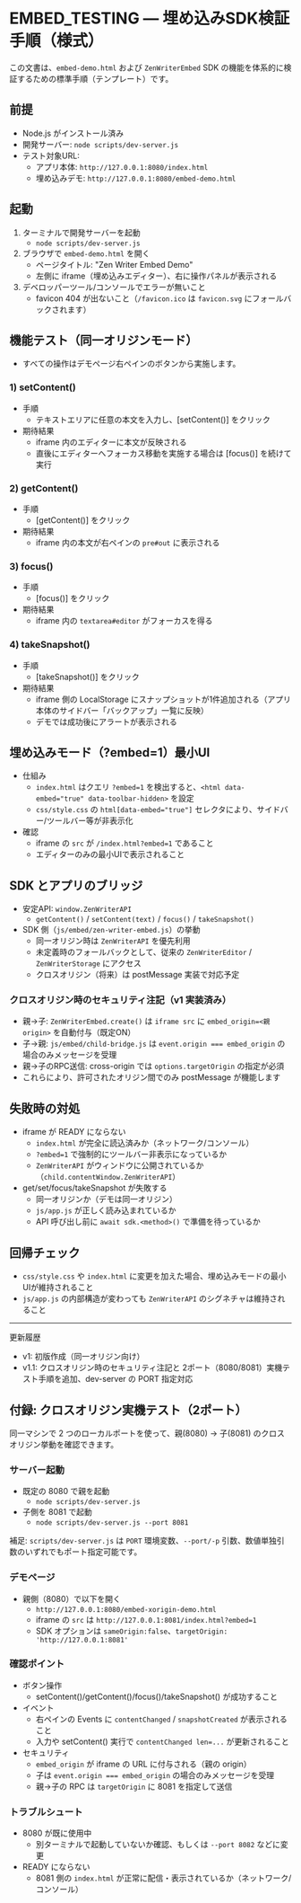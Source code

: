 # EMBED_TESTING — 埋め込みSDK検証手順（様式）

この文書は、`embed-demo.html` および `ZenWriterEmbed` SDK の機能を体系的に検証するための標準手順（テンプレート）です。

## 前提
- Node.js がインストール済み
- 開発サーバー: `node scripts/dev-server.js`
- テスト対象URL:
  - アプリ本体: `http://127.0.0.1:8080/index.html`
  - 埋め込みデモ: `http://127.0.0.1:8080/embed-demo.html`

## 起動
1. ターミナルで開発サーバーを起動
   - `node scripts/dev-server.js`
2. ブラウザで `embed-demo.html` を開く
   - ページタイトル: "Zen Writer Embed Demo"
   - 左側に iframe（埋め込みエディター）、右に操作パネルが表示される
3. デベロッパーツール/コンソールでエラーが無いこと
   - favicon 404 が出ないこと（`/favicon.ico` は `favicon.svg` にフォールバックされます）

## 機能テスト（同一オリジンモード）
- すべての操作はデモページ右ペインのボタンから実施します。

### 1) setContent()
- 手順
  - テキストエリアに任意の本文を入力し、[setContent()] をクリック
- 期待結果
  - iframe 内のエディターに本文が反映される
  - 直後にエディターへフォーカス移動を実施する場合は [focus()] を続けて実行

### 2) getContent()
- 手順
  - [getContent()] をクリック
- 期待結果
  - iframe 内の本文が右ペインの `pre#out` に表示される

### 3) focus()
- 手順
  - [focus()] をクリック
- 期待結果
  - iframe 内の `textarea#editor` がフォーカスを得る

### 4) takeSnapshot()
- 手順
  - [takeSnapshot()] をクリック
- 期待結果
  - iframe 側の LocalStorage にスナップショットが1件追加される（アプリ本体のサイドバー「バックアップ」一覧に反映）
  - デモでは成功後にアラートが表示される

## 埋め込みモード（?embed=1）最小UI
- 仕組み
  - `index.html` はクエリ `?embed=1` を検出すると、`<html data-embed="true" data-toolbar-hidden>` を設定
  - `css/style.css` の `html[data-embed="true"]` セレクタにより、サイドバー/ツールバー等が非表示化
- 確認
  - iframe の `src` が `/index.html?embed=1` であること
  - エディターのみの最小UIで表示されること

## SDK とアプリのブリッジ
- 安定API: `window.ZenWriterAPI`
  - `getContent()` / `setContent(text)` / `focus()` / `takeSnapshot()`
- SDK 側（`js/embed/zen-writer-embed.js`）の挙動
  - 同一オリジン時は `ZenWriterAPI` を優先利用
  - 未定義時のフォールバックとして、従来の `ZenWriterEditor` / `ZenWriterStorage` にアクセス
  - クロスオリジン（将来）は postMessage 実装で対応予定

### クロスオリジン時のセキュリティ注記（v1 実装済み）
- 親→子: `ZenWriterEmbed.create()` は `iframe src` に `embed_origin=<親origin>` を自動付与（既定ON）
- 子→親: `js/embed/child-bridge.js` は `event.origin === embed_origin` の場合のみメッセージを受理
- 親→子のRPC送信: cross-origin では `options.targetOrigin` の指定が必須
- これらにより、許可されたオリジン間でのみ postMessage が機能します

## 失敗時の対処
- iframe が READY にならない
  - `index.html` が完全に読込済みか（ネットワーク/コンソール）
  - `?embed=1` で強制的にツールバー非表示になっているか
  - `ZenWriterAPI` がウィンドウに公開されているか（`child.contentWindow.ZenWriterAPI`）
- get/set/focus/takeSnapshot が失敗する
  - 同一オリジンか（デモは同一オリジン）
  - `js/app.js` が正しく読み込まれているか
  - API 呼び出し前に `await sdk.<method>()` で準備を待っているか

## 回帰チェック
- `css/style.css` や `index.html` に変更を加えた場合、埋め込みモードの最小UIが維持されること
- `js/app.js` の内部構造が変わっても `ZenWriterAPI` のシグネチャは維持されること

---
更新履歴
- v1: 初版作成（同一オリジン向け）
- v1.1: クロスオリジン時のセキュリティ注記と 2ポート（8080/8081）実機テスト手順を追加、dev-server の PORT 指定対応

## 付録: クロスオリジン実機テスト（2ポート）

同一マシンで 2 つのローカルポートを使って、親(8080) → 子(8081) のクロスオリジン挙動を確認できます。

### サーバー起動

- 既定の 8080 で親を起動
  - `node scripts/dev-server.js`
- 子側を 8081 で起動
  - `node scripts/dev-server.js --port 8081`

補足: `scripts/dev-server.js` は `PORT` 環境変数、`--port/-p` 引数、数値単独引数のいずれでもポート指定可能です。

### デモページ

- 親側（8080）で以下を開く
  - `http://127.0.0.1:8080/embed-xorigin-demo.html`
  - iframe の `src` は `http://127.0.0.1:8081/index.html?embed=1`
  - SDK オプションは `sameOrigin:false`、`targetOrigin: 'http://127.0.0.1:8081'`

### 確認ポイント

- ボタン操作
  - setContent()/getContent()/focus()/takeSnapshot() が成功すること
- イベント
  - 右ペインの Events に `contentChanged` / `snapshotCreated` が表示されること
  - 入力や setContent() 実行で `contentChanged len=...` が更新されること
- セキュリティ
  - `embed_origin` が iframe の URL に付与される（親の origin）
  - 子は `event.origin === embed_origin` の場合のみメッセージを受理
  - 親→子の RPC は `targetOrigin` に 8081 を指定して送信

### トラブルシュート

- 8080 が既に使用中
  - 別ターミナルで起動していないか確認、もしくは `--port 8082` などに変更
- READY にならない
  - 8081 側の `index.html` が正常に配信・表示されているか（ネットワーク/コンソール）
